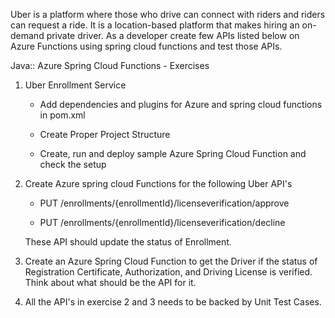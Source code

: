 Uber is a platform where those who drive can connect with riders and riders can request a ride.
It is a location-based platform that makes hiring an on-demand private driver. 
As a developer create few APIs listed below on Azure Functions using spring cloud functions and test those APIs.

Java:: Azure Spring Cloud Functions - Exercises

1. Uber Enrollment Service
    
    *  Add dependencies and plugins for Azure and spring cloud functions in pom.xml
    
    *  Create Proper Project Structure 
    
    *  Create, run and deploy sample Azure Spring Cloud Function and check the setup

2. Create Azure spring cloud Functions for the following Uber API's

    *  PUT /enrollments/{enrollmentId}/licenseverification/approve
    
    *  PUT /enrollments/{enrollmentId}/licenseverification/decline

    These API should update the status of Enrollment.
    
3. Create an Azure Spring Cloud Function to get the Driver if the status of Registration Certificate, Authorization, and Driving License is verified. Think about what should be the API for it.

4. All the API's in exercise 2 and 3 needs to be backed by Unit Test Cases.
